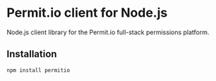 # Permit.io client for Node.js

Node.js client library for the Permit.io full-stack permissions platform.

## Installation
```
npm install permitio
```
